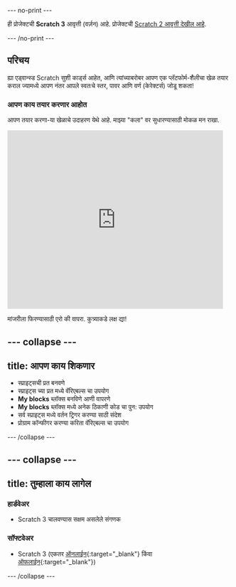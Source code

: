 --- no-print ---

ही प्रोजेक्टची **Scratch 3** आवृत्ती (वर्ज़न) आहे. प्रोजेक्टची [Scratch 2 आवृत्ती देखील आहे](https://projects.raspberrypi.org/mr-IN/projects/cd-advanced-scratch-sushi-scratch2).

--- /no-print ---

## परिचय

ह्या एड्वान्स्ड Scratch सुशी कार्ड्स आहेत, आणि त्यांच्याबरोबर आपण एक प्लॅटफोर्म-शैलीचा खेळ तयार कराल ज्यामध्ये आपण नंतर आपले स्वतःचे स्तर, पावर आणि वर्ण (केरेक्टर्स) जोडू शकता!

### आपण काय तयार करणार आहोत

आपण तयार करणा-या खेळाचे उदाहरण येथे आहे. माझ्या "कला" वर सुधारण्यासाठी मोकळ मन राखा.

<div class="scratch-preview">
  <iframe allowtransparency="true" width="485" height="402" src="https://scratch.mit.edu/projects/embed/223694539/?autostart=false" frameborder="0"></iframe>
</div>

मांजरीला फिरण्यासाठी एरो की वापरा. कुत्र्याकडे लक्ष द्या!

--- collapse ---
---
title: आपण काय शिकणार
---

+ स्प्राइट्सची प्रत बनवणे
+ स्प्राइट्स च्या प्रत मध्ये वॅरिएबल्स चा उपयोग
+ **My blocks** ब्लॉक्स बनविणे आणी वापरणे
+ **My blocks** ब्लॉक्स मध्ये अनेक ठिकाणी कोड चा पुन: उपयोग
+ सर्व स्प्राइट्स मध्ये वर्तन ट्रिगर करण्या साठी संदेश
+ प्रोग्राम कॉन्फीगर करण्या करिता वॅरिएबल्स चा उपयोग

--- /collapse ---

--- collapse ---
---
title: तुम्हाला काय लागेल
---

### हार्डवेअर

+ Scratch 3 चालवण्यास सक्षम असलेले संगणक

### सॉफ्टवेअर

+ Scratch 3 (एकतर [ऑनलाईन](https://scratch.mit.edu/projects/editor/){:target="_blank"} किंवा [ऑफलाईन](https://scratch.mit.edu/download/){:target="_blank"})

--- /collapse ---